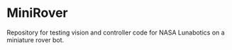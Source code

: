 # MiniRover
Repository for testing vision and controller code for NASA Lunabotics on a miniature rover bot.

